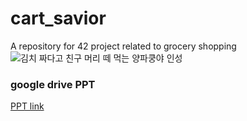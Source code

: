 # cart_savior
A repository for 42 project related to grocery shopping
![김치 짜다고 친구 머리 떼 먹는 양파쿵야 인성](https://scontent-gmp1-1.xx.fbcdn.net/v/t1.0-9/68523665_920286595013777_8017496360037122048_n.jpg?_nc_cat=103&_nc_sid=8024bb&_nc_ohc=1nx5ANFV5MoAX9Cg5am&_nc_ht=scontent-gmp1-1.xx&oh=54e9a9a3083ff4ae8aa14cc5f796d79e&oe=5EC10CA4)

### google drive PPT
[PPT link](https://docs.google.com/presentation/d/1EN3TAtF8lsTNXHVXwIvmMj1gMbD1q4g1TvFnuGrBpf8/edit?usp=sharing)
